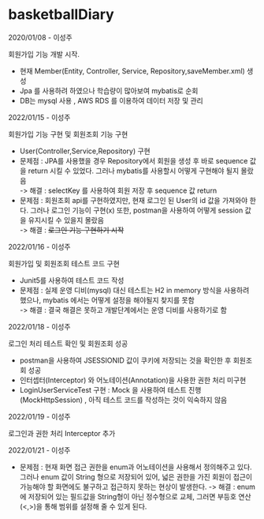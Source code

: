 # basketballDiary

2020/01/08 - 이성주

회원가입 기능 개발 시작.
  - 현재 Member(Entity, Controller, Service, Repository,saveMember.xml) 생성
  - Jpa 를 사용하려 하였으나 학습량이 많아보여 mybatis로 순회
  - DB는 mysql 사용 , AWS RDS 를 이용하여 데이터 저장 및 관리

2022/01/15 - 이성주

회원가입 기능 구현 및 회원조회 기능 구현
- User(Controller,Service,Repository) 구현
- 문제점 : JPA를 사용했을 경우 Repository에서 회원을 생성 후 바로 sequence 값을 return 시킬 수 있었다. 그러나 mybatis를 사용할시 어떻게 구현해야 될지 몰랐음  
  -> 해결 : selectKey 를 사용하여 회원 저장 후 sequence 값 return
- 문제점 : 회원조회 api를 구현하였지만, 현재 로그인 된 User의 id 값을 가져와야 한다. 그러나 로그인 기능이 구현(x) 또한, postman을 사용하여 어떻게 session 값을 유지시킬 수 있을지 몰랐음  
  -> 해결 : ~~로그인 기능 구현하기 시작~~
  
2022/01/16 - 이성주

회원가입 및 회원조회 테스트 코드 구현
- Junit5를 사용하여 테스트 코드 작성
- 문제점 : 실제 운영 디비(mysql) 대신 테스트는 H2 in memory 방식을 사용하려 했으나, mybatis 에서는 어떻게 설정을 해야될지 찾지를 못함  
  -> 해결 : 결국 해결은 못하고 개발단계에서는 운영 디비를 사용하기로 함

2022/01/18 - 이성주

로그인 처리 테스트 확인 및 회원조회 성공
- postman을 사용하여 JSESSIONID 값이 쿠키에 저장되는 것을 확인한 후 회원조회 성공
- 인터셉터(Interceptor) 와 어노테이션(Annotation)을 사용한 권한 처리 미구현
- LoginUserServiceTest 구현 : Mock 을 사용하여 테스트 진행(MockHttpSession) , 아직 테스트 코드를 작성하는 것이 익숙하지 않음

2022/01/19 - 이성주

로그인과 권한 처리 Interceptor 추가

2022/01/21 - 이성주

- 문제점 : 현재 화면 접근 권한을 enum과 어노테이션을 사용해서 정의해주고 있다. 그러나 enum 값이 String 형으로 저장되어 있어, 넓은 권한을 가진 회원이 접근이 가능해야 할 화면에도 불구하고 접근하지 못하는 현상이 발생한다.
  -> 해결 : enum에 저장되어 있는 필드값을 String형이 아닌 정수형으로 교체, 그러면 부등호 연산(<,>)을 통해 범위를 설정해 줄 수 있게 된다.
